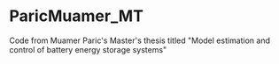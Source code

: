# ParicMuamer_MT
 Code from Muamer Paric's Master's thesis titled "Model estimation and control of battery energy storage systems"
